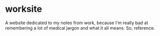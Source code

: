 # worksite
A website dedicated to my notes from work, because I'm really bad at remembering a lot of medical jargon and what it all means. So, reference.
